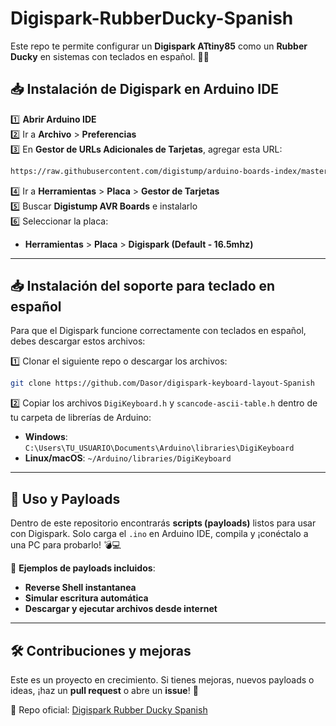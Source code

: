 # Digispark-RubberDucky-Spanish

Este repo te permite configurar un **Digispark ATtiny85** como un **Rubber Ducky** en sistemas con teclados en español. 🦆💀  

## 📥 Instalación de Digispark en Arduino IDE

1️⃣ **Abrir Arduino IDE**  
2️⃣ Ir a **Archivo** > **Preferencias**  
3️⃣ En **Gestor de URLs Adicionales de Tarjetas**, agregar esta URL: 

```bash
https://raw.githubusercontent.com/digistump/arduino-boards-index/master/package_digistump_index.json
```
4️⃣ Ir a **Herramientas** > **Placa** > **Gestor de Tarjetas**  
5️⃣ Buscar **Digistump AVR Boards** e instalarlo  
6️⃣ Seleccionar la placa:  
- **Herramientas** > **Placa** > **Digispark (Default - 16.5mhz)**  

---

## 📥 Instalación del soporte para teclado en español

Para que el Digispark funcione correctamente con teclados en español, debes descargar estos archivos:  

1️⃣ Clonar el siguiente repo o descargar los archivos:  

```bash
git clone https://github.com/Dasor/digispark-keyboard-layout-Spanish
```
2️⃣ Copiar los archivos `DigiKeyboard.h` y `scancode-ascii-table.h` dentro de tu carpeta de librerías de Arduino:  
- **Windows**: `C:\Users\TU_USUARIO\Documents\Arduino\libraries\DigiKeyboard`  
- **Linux/macOS**: `~/Arduino/libraries/DigiKeyboard`  

---

## 🎯 Uso y Payloads

Dentro de este repositorio encontrarás **scripts (payloads)** listos para usar con Digispark. Solo carga el `.ino` en Arduino IDE, compila y ¡conéctalo a una PC para probarlo! 💣💻  

📌 **Ejemplos de payloads incluidos**:  
- **Reverse Shell instantanea**  
- **Simular escritura automática**  
- **Descargar y ejecutar archivos desde internet**  

---

## 🛠️ Contribuciones y mejoras

Este es un proyecto en crecimiento. Si tienes mejoras, nuevos payloads o ideas, ¡haz un **pull request** o abre un **issue**! 🚀  

🔗 Repo oficial: [Digispark Rubber Ducky Spanish](https://github.com/Znorlux/Digispark-RubberDucky-Spanish)  
